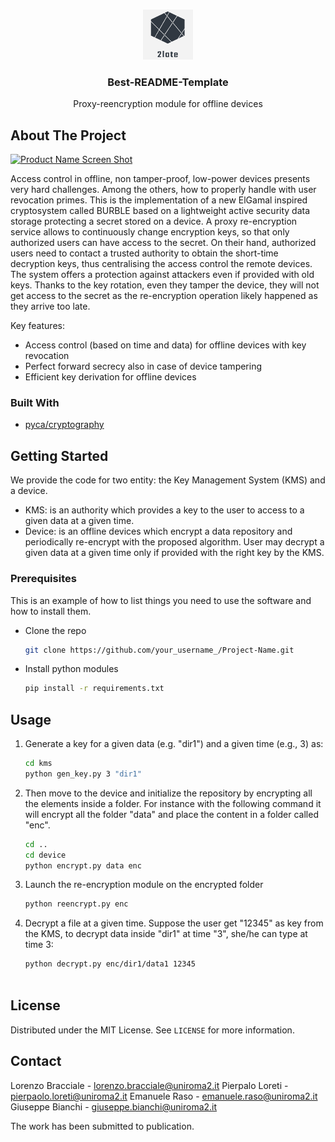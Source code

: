 <!-- PROJECT LOGO -->
<br />
<p align="center">
  <a href="https://github.com/netgroup/2late">
    <img src="doc/images/logo.png" alt="Logo" width="80" height="80">
  </a>

  <h3 align="center">Best-README-Template</h3>

  <p align="center">
    Proxy-reencryption module for offline devices
  </p>
</p>



<!-- ABOUT THE PROJECT -->
## About The Project

[![Product Name Screen Shot][product-screenshot]](https://github.com/netgroup/2late)

Access control in offline, non tamper-proof, low-power devices presents very hard challenges. Among the others, how to properly handle with user revocation primes. 
This is the implementation of a new ElGamal inspired cryptosystem called BURBLE based on a lightweight active security data storage protecting a secret stored on a device. 
A proxy re-encryption service allows to continuously change encryption keys, so that only authorized users can have access to the secret. On their hand, authorized users need to contact a trusted authority to obtain the short-time decryption keys, thus centralising the access control the remote devices. The system offers a protection against attackers even if provided with old keys. 
Thanks to the key rotation, even they tamper the device, they will not get access to the secret as the re-encryption operation likely happened as they arrive too late.

Key features:
* Access control (based on time and data) for offline devices with key revocation
* Perfect forward secrecy also in case of device tampering
* Efficient key derivation for offline devices


### Built With

* [pyca/cryptography](https://cryptography.io/)



<!-- GETTING STARTED -->
## Getting Started

We provide the code for two entity: the Key Management System (KMS) and a device.

* KMS: is an authority which provides a key to the user to access to a given data at a given time. 
* Device: is an offline devices which encrypt a data repository and periodically re-encrypt with the proposed algorithm. User may decrypt a given data at a given time only if provided with the right key by the KMS.

### Prerequisites

This is an example of how to list things you need to use the software and how to install them.
* Clone the repo
   ```sh
   git clone https://github.com/your_username_/Project-Name.git
   ```
* Install python modules 
  ```sh
  pip install -r requirements.txt 
  ```


<!-- USAGE EXAMPLES -->
## Usage

1. Generate a key for a given data (e.g. "dir1") and a given time (e.g., 3) as:
   ```sh
   cd kms
   python gen_key.py 3 "dir1"
   ```
2. Then move to the device and initialize the repository by encrypting all the elements inside a folder.
   For instance with the following command it will encrypt all the folder "data" and place the content in a folder called "enc".
   ```sh
   cd ..
   cd device
   python encrypt.py data enc
   ```
3. Launch the re-encryption module on the encrypted folder
   ```sh
   python reencrypt.py enc
   ```
4. Decrypt a file at a given time. Suppose the user get "12345" as key from the KMS, to decrypt data inside "dir1" at time "3", she/he can type at time 3:
   ```sh
   python decrypt.py enc/dir1/data1 12345
   


<!-- LICENSE -->
## License

Distributed under the MIT License. See `LICENSE` for more information.



<!-- CONTACT -->
## Contact

Lorenzo Bracciale - lorenzo.bracciale@uniroma2.it
Pierpalo Loreti - pierpaolo.loreti@uniroma2.it
Emanuele Raso - emanuele.raso@uniroma2.it
Giuseppe Bianchi - giuseppe.bianchi@uniroma2.it

The work has been submitted to publication.


<!-- MARKDOWN LINKS & IMAGES -->
<!-- https://www.markdownguide.org/basic-syntax/#reference-style-links -->
[product-screenshot]: doc/images/smart_lock_1.png
